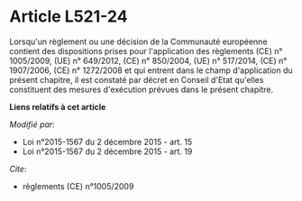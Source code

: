 # Article L521-24

Lorsqu'un règlement ou une décision de la Communauté européenne contient des dispositions prises pour l'application des
règlements (CE) n° 1005/2009, (UE) n° 649/2012, (CE) n° 850/2004, (UE) n° 517/2014, (CE) n° 1907/2006, (CE) n° 1272/2008 et
qui entrent dans le champ d'application du présent chapitre, il est constaté par décret en Conseil d'Etat qu'elles
constituent des mesures d'exécution prévues dans le présent chapitre.

**Liens relatifs à cet article**

_Modifié par_:

  - Loi n°2015-1567 du 2 décembre 2015 - art. 15
  - Loi n°2015-1567 du 2 décembre 2015 - art. 19

_Cite_:

  - règlements (CE)    n°1005/2009

